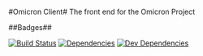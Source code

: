 #Omicron Client#
The front end for the Omicron Project

##Badges##

[![Build Status](https://travis-ci.org/MichalKononenko/OmicronClient.svg)](https://travis-ci.org/MichalKononenko/OmicronClient)
[![Dependencies](https://david-dm.org/MichalKononenko/OmicronClient.svg)](https://david-dm.org/MichalKononenko/OmicronClient#info=dependencies&view=table)
[![Dev Dependencies](https://david-dm.org/MichalKononenko/OmicronClient/dev-status.svg)](https://david-dm.org/MichalKononenko/OmicronClient#info=devDependencies&view=table)
